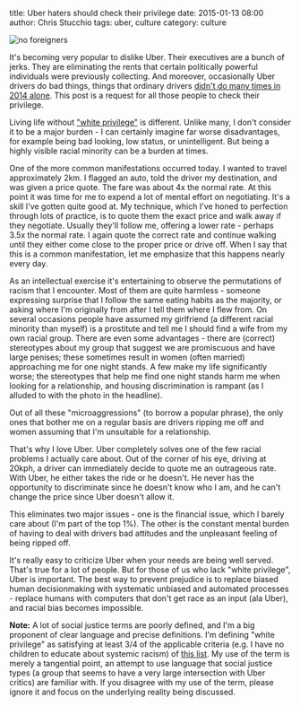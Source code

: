 title: Uber haters should check their privilege
date: 2015-01-13 08:00
author: Chris Stucchio
tags: uber, culture
category: culture

![no foreigners](https://farm4.staticflickr.com/3650/3447749720_4e8197ac64.jpg)

It's becoming very popular to dislike Uber. Their executives are a bunch of jerks. They are eliminating the rents that certain politically powerful individuals were previously collecting. And moreover, occasionally Uber drivers do bad things, things that ordinary drivers [didn't do many times in 2014 alone](http://timesofindia.indiatimes.com/topic/auto-driver-rape). This post is a request for all those people to check their privilege.

Living life without ["white privilege"](http://amptoons.com/blog/files/mcintosh.html) is different. Unlike many, I don't consider it to be a major burden - I can certainly imagine far worse disadvantages, for example being bad looking, low status, or unintelligent. But being a highly visible racial minority can be a burden at times.

One of the more common manifestations occurred today. I wanted to travel approximately 2km. I flagged an auto, told the driver my destination, and was given a price quote. The fare was about 4x the normal rate. At this point it was time for me to expend a lot of mental effort on negotiating. It's a skill I've gotten quite good at. My technique, which I've honed to perfection through lots of practice, is to quote them the exact price and walk away if they negotiate. Usually they'll follow me, offering a lower rate - perhaps 3.5x the normal rate. I again quote the correct rate and continue walking until they either come close to the proper price or drive off. When I say that this is a common manifestation, let me emphasize that this happens nearly every day.

As an intellectual exercise it's entertaining to observe the permutations of racism that I encounter. Most of them are quite harmless - someone expressing surprise that I follow the same eating habits as the majority, or asking where I'm originally from after I tell them where I flew from. On several occasions people have assumed my girlfriend (a different racial minority than myself) is a prostitute and tell me I should find a wife from my own racial group. There are even some advantages - there are (correct) stereotypes about my group that suggest we are promiscuous and have large penises; these sometimes result in women (often married) approaching me for one night stands. A few make my life significantly worse; the stereotypes that help me find one night stands harm me when looking for a relationship, and housing discrimination is rampant (as I alluded to with the photo in the headline).

Out of all these "microaggressions" (to borrow a popular phrase), the only ones that bother me on a regular basis are drivers ripping me off and women assuming that I'm unsuitable for a relationship.

That's why I love Uber. Uber completely solves one of the few racial problems I actually care about. Out of the corner of his eye, driving at 20kph, a driver can immediately decide to quote me an outrageous rate. With Uber, he either takes the ride or he doesn't. He never has the opportunity to discriminate since he doesn't know who I am, and he can't change the price since Uber doesn't allow it.

This eliminates two major issues - one is the financial issue, which I barely care about (I'm part of the top 1%). The other is the constant mental burden of having to deal with drivers bad attitudes and the unpleasant feeling of being ripped off.

It's really easy to criticize Uber when your needs are being well served. That's true for a lot of people. But for those of us who lack "white privilege", Uber is important. The best way to prevent prejudice is to replace biased human decisionmaking with systematic unbiased and automated processes - replace humans with computers that don't get race as an input (ala Uber), and racial bias becomes impossible.

**Note:** A lot of social justice terms are poorly defined, and I'm a big proponent of clear language and precise definitions. I'm defining "white privilege" as satisfying at least 3/4 of the applicable criteria (e.g. I have no children to educate about systemic racism) of [this list](http://amptoons.com/blog/files/mcintosh.html). My use of the term is merely a tangential point, an attempt to use language that social justice types (a group that seems to have a very large intersection with Uber critics) are familiar with. If you disagree with my use of the term, please ignore it and focus on the underlying reality being discussed.

